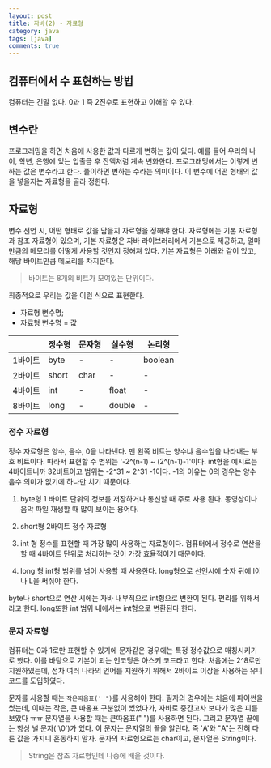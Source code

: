 ```yaml
---
layout: post
title: 자바(2) - 자료형
category: java
tags: [java]
comments: true
---
```


## 컴퓨터에서 수 표현하는 방법
컴퓨터는 긴말 없다. 0과 1 즉 2진수로 표현하고 이해할 수 있다.

## 변수란
프로그래밍을 하면 처음에 사용한 값과 다르게 변하는 값이 있다. 예를 들어 우리의 나이, 학년, 은행에 있는 입출금 후 잔액처럼 계속 변화한다.
프로그래밍에서는 이렇게 변하는 값은 변수라고 한다. 풀이하면 변하는 수라는 의미이다. 이 변수에 어떤 형태의 값을 넣을지는 자료형을 골라 정한다.

## 자료형
변수 선언 시, 어떤 형태로 값을 담을지 자료형을 정해야 한다.
자료형에는 기본 자료형과 참조 자료형이 있으며, 기본 자료형은 자바 라이브러리에서 기본으로 제공하고, 얼마만큼의 메모리를 어떻게 사용할 것인지 정해져 있다.
기본 자료형은 아래와 같이 있고, 해당 바이트만큼 메모리를 차지한다.
> 바이트는 8개의 비트가 모여있는 단위이다.

최종적으로 우리는 값을 이런 식으로 표현한다.
- 자료형 변수명;
- 자료형 변수명 = 값

||정수형|문자형|실수형|논리형|
|---|---|---|---|---|
|1바이트|byte|-|-|boolean|
|2바이트|short|char|-|-|
|4바이트|int|-|float|-|
|8바이트|long|-|double|-|

### 정수 자료형
정수 자료형은 양수, 음수, 0을 나타낸다. 맨 왼쪽 비트는 양수냐 음수임을 나타내는 부호 비트이다. 따라서 표현할 수 범위는 '-2^(n-1) ~ (2^(n-1)-1'이다.
int형을 예시로는 4바이트니까 32비트이고 범위는 -2^31 ~ 2^31 -1이다. -1의 이유는 0의 경우는 양수 음수 의미가 없기에 하나만 치기 때문이다.

1. byte형
1 바이트 단위의 정보를 저장하거나 통신할 때 주로 사용 된다. 동영상이나 음악 파일 재생할 때 많이 보이는 용어다.

2. short형
2바이트 정수 자료형

3. int 형
정수를 표현할 때 가장 많이 사용하는 자료형이다. 컴퓨터에서 정수로 연산을 할 때 4바이트 단위로 처리하는 것이 가장 효율적이기 때문이다.

4. long 형
int형 범위를 넘어 사용할 때 사용한다. long형으로 선언시에 숫자 뒤에 l이나 L을 써줘야 한다.

byte나 short으로 연산 시에는 자바 내부적으로 int형으로 변환이 된다. 편리를 위해서라고 한다. long또한 int 범위 내에서는 int형으로 변환된다 한다.

### 문자 자료형
컴퓨터는 0과 1로만 표현할 수 있기에 문자같은 경우에는 특정 정수값으로 매칭시키기로 했다. 이를 바탕으로 기본이 되는 인코딩은 아스키 코드라고 한다.
처음에는 2^8로만 지원하였는데, 점차 여러 나라의 언어를 지원하기 위해서 2바이트 이상을 사용하는 유니코드를 도입하였다.

문자를 사용할 때는 `작은따옴표(' ')`를 사용해야 한다. 필자의 경우에는 처음에 파이썬을 썼는데, 이때는 작은, 큰 따옴표 구분없이 썼었다가, 자바로 중간고사 보다가 많은 피를 보았다 ㅠㅠ
문자열을 사용할 때는 큰따옴표(" ")를 사용하면 된다. 그리고 문자열 끝에는 항상 널 문자('\0')가 있다. 이 문자는 문자열의 끝을 알린다. 즉 'A'와 "A"는 전혀 다른 값을 가지니 혼동하지 말자.
문자의 자료형으로는 char이고, 문자열은 String이다.

> String은 참조 자료형인데 나중에 배울 것이다.
